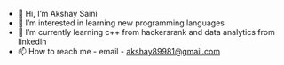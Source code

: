 - 👋 Hi, I’m Akshay Saini
- 👀 I’m interested in learning new programming languages 
- 🌱 I’m currently learning c++ from hackersrank and data analytics from linkedIn
- 📫 How to reach me - email - akshay89981@gmail.com 

<!---
akshaysaini1/akshaysaini1 is a ✨ special ✨ repository because its `README.md` (this file) appears on your GitHub profile.
You can click the Preview link to take a look at your changes.
--->
